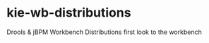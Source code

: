 kie-wb-distributions
====================

Drools &amp; jBPM Workbench Distributions
first look to the workbench
